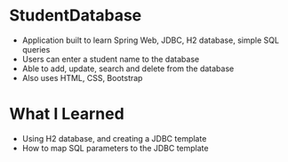 # StudentDatabase

* Application built to learn Spring Web, JDBC, H2 database, simple SQL queries
* Users can enter a student name to the database
* Able to add, update, search and delete from the database
* Also uses HTML, CSS, Bootstrap

# What I Learned

* Using H2 database, and creating a JDBC template
* How to map SQL parameters to the JDBC template

